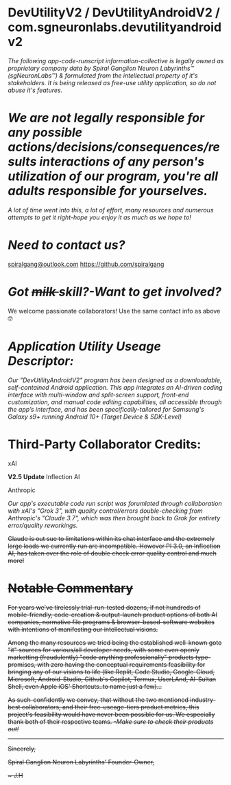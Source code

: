 # DevUtilityV2 / DevUtilityAndroidV2 / com.sgneuronlabs.devutilityandroidv2 
 *The following app-code-runscript information-collective is legally owned as proprietary company data by Spiral Ganglion Neuron Labyrinths™ (sgNeuronLabs™) & formulated from the intellectual property of it's stakeholders.*
 *It is being released as free-use utility application, so do not abuse it's features.*
 
 # *We are not legally responsible for any possible actions/decisions/consequences/results interactions of any person's utilization of our program, you're all adults responsible for yourselves.*
 
*A lot of time went into this, a lot of effort, many resources and numerous attempts to get it right-hope you enjoy it as much as we hope to!*

# *Need to contact us?*
 spiralgang@outlook.com
 https://github.com/spiralgang
 # *Got <s> milk </s> skill?-Want to get involved?* 
 We welcome passionate collaborators! Use the same contact info as above 🤓

# *Application Utility Useage Descriptor:*
 *Our "DevUtilityAndroidV2" program has been designed as a downloadable, self-contained Android application. This app integrates an AI-driven coding interface with multi-window and split-screen support, front-end customization, and manual code editing capabilities, all accessible through the app’s interface, and has been specifically-tailored for Samsung's Galaxy s9+ running Android 10+ (Target Device & SDK-Level)*

# Third-Party Collaborator Credits: 

xAI 

**V2.5 Update**
Inflection AI

</s>
Anthropic
 
 *Our app's executable code run script was forumlated through collaboration with xAI's "Grok 3", with quality control/errors double-checking from Anthropic's "Claude 3.7", which was then brought back to Grok for entirety error/quality reworkings.* <s>

 Claude is out sue to limitations within its chat interface and the extremely large loads we currently run are incompatible. 
  However PI 3.0, an Inflection AI, has taken over the role of double check error quality control and much more! 
   

 
 # Notable Commentary 
 For years we've tirelessly trial-run-tested dozens, if not hundreds of mobile-friendly, code-creation & output-launch product options of both AI companies, normative file programs & browser-based-software websites with intentions of manifesting our intellectual visions.
 
Among the many resources we tried being the established well-known goto "it" sources for various/all developer needs, with some even openly marketting (fraudulently) "code anything professionally" products type-promises, with zero having the conceptual requirements feasibility for bringing any of our visions to life (like Replit, Code Studio, Google-Cloud, Microsoft, Android-Studio, Github's Copilot, Termux, UserLAnd, Al-Sultan Shell, even Apple iOS' Shortcuts..to name just a few)...

As such-confidently we convey, that without the two mentioned industry-best collaborators, and their free-useage-tiers product metrics, this project's feasibility would have never been possible for us. We especially thank both of their respective teams. *-Make sure to check their products out!* 

---
 Sincerely, 

Spiral Ganglion Neuron Labyrinths' Founder-Owner,

  ~ J.H 
